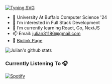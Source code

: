 [![Typing SVG](https://readme-typing-svg.herokuapp.com?lines=%F0%9F%91%8B+Hi%2C+I%E2%80%99m+Julian+Elmasry)](https://git.io/typing-svg)

- 📖 University At Buffalo Computer Science '24
- 👀 I’m interested in Full Stack Development 
- 🌱 I’m currently learning React, Go, NextJS
- 📫 Email: julian31186@gmail.com 
-  🤘 [Biolink Page](https://bio.link/julianelmasry)


![Julian's github stats](https://github-readme-stats.vercel.app/api?username=julian31186&show_icons=true&theme=radical)

### Currently Listening To 🎧
[![Spotify](https://novatoremm-sand.vercel.app/api/spotify)](https://open.spotify.com/user/julian31186)
